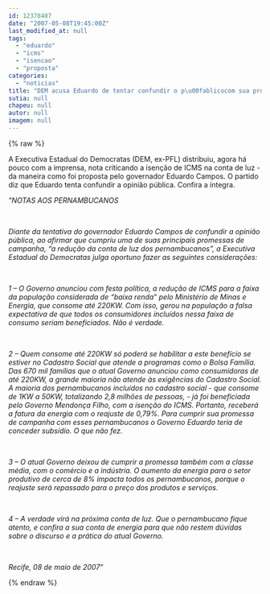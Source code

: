 ```yaml
---
id: 12378407
date: "2007-05-08T19:45:00Z"
last_modified_at: null
tags:
  - "eduardo"
  - "icms"
  - "isencao"
  - "proposta"
categories:
  - "noticias"
title: "DEM acusa Eduardo de tentar confundir o p\u00fablicocom sua proposta de isen\u00e7\u00e3o de ICMS"
sutia: null
chapeu: null
autor: null
imagem: null
---
```

{% raw %}
<p><p><font size=\"2\">A Executiva Estadual do Democratas (DEM, ex-PFL) distribuiu, agora h&aacute; pouco com a imprensa, nota criticando a isen&ccedil;&atilde;o de ICMS na conta de luz - da maneira como foi proposta pelo governador Eduardo Campos. O partido diz que Eduardo tenta confundir a opini&atilde;o p&uacute;blica. Confira a &iacute;ntegra.</font></p></p>
<p><p><em><font size=\"2\">&quot;NOTAS AOS PERNAMBUCANOS <br /></p>
<p><br /></p>
<p>Diante da tentativa do governador Eduardo Campos de confundir a opini&atilde;o p&uacute;blica, ao afirmar que cumpriu uma de suas principais promessas de campanha, &ldquo;a redu&ccedil;&atilde;o da conta de luz dos pernambucanos&rdquo;, a Executiva Estadual do Democratas julga oportuno fazer as seguintes considera&ccedil;&otilde;es: <br /></p>
<p><br /></p>
<p>1 &ndash; O Governo anunciou com festa pol&iacute;tica, a redu&ccedil;&atilde;o de ICMS para a faixa da popula&ccedil;&atilde;o considerada de &ldquo;baixa renda&rdquo; pelo Minist&eacute;rio de Minas e Energia, que consome at&eacute; 220KW. Com isso, gerou na popula&ccedil;&atilde;o a falsa expectativa de que todos os consumidores inclu&iacute;dos nessa faixa de consumo seriam beneficiados. N&atilde;o &eacute; verdade. <br /></p>
<p><br /></p>
<p>2 &ndash; Quem consome at&eacute; 220KW s&oacute; poder&aacute; se habilitar a este benef&iacute;cio se estiver no Cadastro Social que atende a programas como o Bolsa Fam&iacute;lia. Das 670 mil fam&iacute;lias que o atual Governo anunciou como consumidoras de at&eacute; 220KW, a grande maioria n&atilde;o atende &agrave;s exig&ecirc;ncias do Cadastro Social. A maioria dos pernambucanos inclu&iacute;dos no cadastro social - que consome de 1KW a 50KW, totalizando 2,8 milh&otilde;es de pessoas, - j&aacute; foi beneficiada pelo Governo Mendon&ccedil;a Filho, com a isen&ccedil;&atilde;o do ICMS. Portanto, receber&aacute; a fatura da energia com o reajuste de 0,79%. Para cumprir sua promessa de campanha com esses pernambucanos o Governo Eduardo teria de conceder subs&iacute;dio. O que n&atilde;o fez. <br /></p>
<p><br /></p>
<p>3 &ndash; O atual Governo deixou de cumprir a promessa tamb&eacute;m com a classe m&eacute;dia, com o com&eacute;rcio e a ind&uacute;stria. O aumento da energia para o setor produtivo de cerca de 8% impacta todos os pernambucanos, porque o reajuste ser&aacute; repassado para o pre&ccedil;o dos produtos e servi&ccedil;os. <br /></p>
<p><br /></p>
<p>4 &ndash; A verdade vir&aacute; na pr&oacute;xima conta de luz. Que o pernambucano fique atento, e confira a sua conta de energia para que n&atilde;o restem d&uacute;vidas sobre o discurso e a pr&aacute;tica do atual Governo. <br /></p>
<p><br /></p>
<p>Recife, 08 de maio de 2007&quot;</font></em></p> </p>
{% endraw %}